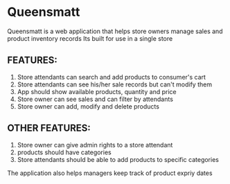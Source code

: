 # Queensmatt
Queensmatt is a web application that helps store owners manage sales and product inventory records
Its built for use in a single store  

## FEATURES:
1) Store attendants can search and add products to consumer's cart
2) Store attendants can see his/her sale records but can't modify them
3) App should show available products, quantity and price 
4) Store owner can see sales and can filter by attendants
5) Store owner can add, modify and delete products

## OTHER FEATURES:
1) Store owner can give admin rights to a store attendant
2) products should have categories
3) Store attendants should be able to add products to specific categories

The application also helps managers keep track of product expriy dates
